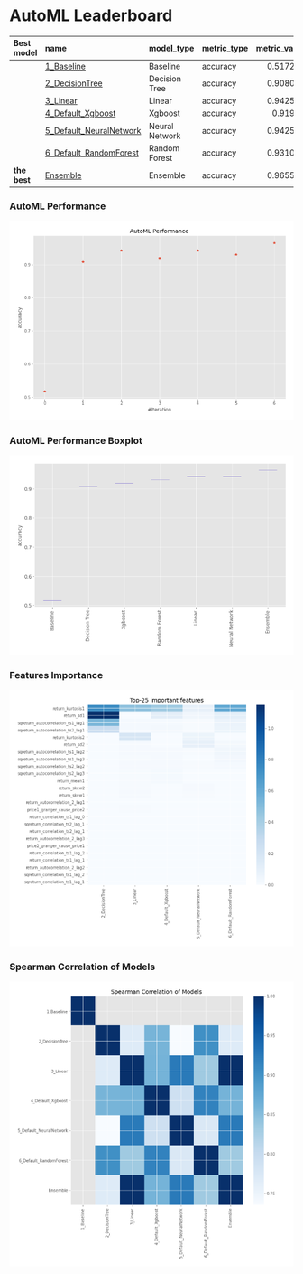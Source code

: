 # AutoML Leaderboard

| Best model   | name                                                         | model_type     | metric_type   |   metric_value |   train_time |
|:-------------|:-------------------------------------------------------------|:---------------|:--------------|---------------:|-------------:|
|              | [1_Baseline](1_Baseline/README.md)                           | Baseline       | accuracy      |       0.517241 |         8.24 |
|              | [2_DecisionTree](2_DecisionTree/README.md)                   | Decision Tree  | accuracy      |       0.908046 |        13.96 |
|              | [3_Linear](3_Linear/README.md)                               | Linear         | accuracy      |       0.942529 |        14.27 |
|              | [4_Default_Xgboost](4_Default_Xgboost/README.md)             | Xgboost        | accuracy      |       0.91954  |        14.34 |
|              | [5_Default_NeuralNetwork](5_Default_NeuralNetwork/README.md) | Neural Network | accuracy      |       0.942529 |        11.6  |
|              | [6_Default_RandomForest](6_Default_RandomForest/README.md)   | Random Forest  | accuracy      |       0.931034 |        18.27 |
| **the best** | [Ensemble](Ensemble/README.md)                               | Ensemble       | accuracy      |       0.965517 |         0.81 |

### AutoML Performance
![AutoML Performance](ldb_performance.png)

### AutoML Performance Boxplot
![AutoML Performance Boxplot](ldb_performance_boxplot.png)

### Features Importance
![features importance across models](features_heatmap.png)



### Spearman Correlation of Models
![models spearman correlation](correlation_heatmap.png)

